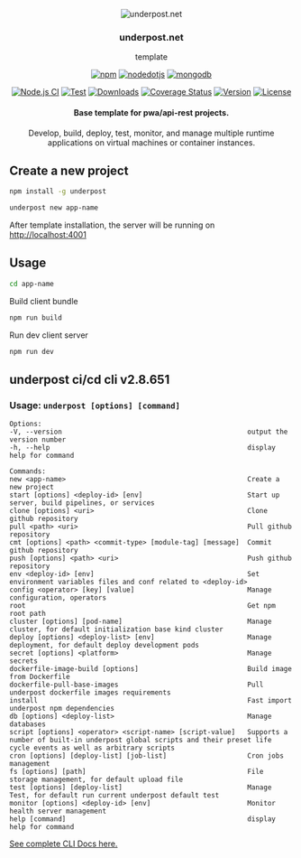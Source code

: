 <p align="center">
  <img src="https://underpost.net/assets/splash/apple-touch-icon-precomposed.png" alt="underpost.net"/>
</p>

<div align="center">

### underpost.net

</div>

<div align="center">

template

</div>

<div align="center">

<a target="_top"  href='https://www.npmjs.com/package/npm/v/11.1.0' ><img alt='npm' src='https://img.shields.io/badge/npm v11.1.0-100000?style=flat&logo=npm&logoColor=white&labelColor=CB3837&color=727273'/></a> <a target="_top"  href='https://nodejs.org/download/release/v22.9.0/' ><img alt='nodedotjs' src='https://img.shields.io/badge/node v23.8.0-100000?style=flat&logo=nodedotjs&logoColor=white&labelColor=5FA04E&color=727273'/></a> <a target="_top"  href='https://pgp.mongodb.com/' ><img alt='mongodb' src='https://img.shields.io/badge/mongodb_server v7.0-100000?style=flat&logo=mongodb&logoColor=white&labelColor=47A248&color=727273'/></a>

</div>

<div align="center">

[![Node.js CI](https://github.com/underpostnet/engine/actions/workflows/docker-image.yml/badge.svg?branch=master)](https://github.com/underpostnet/engine/actions/workflows/docker-image.yml) [![Test](https://github.com/underpostnet/engine/actions/workflows/coverall.yml/badge.svg?branch=master)](https://github.com/underpostnet/engine/actions/workflows/coverall.yml) [![Downloads](https://img.shields.io/npm/dm/underpost.svg)](https://www.npmjs.com/package/underpost) [![Coverage Status](https://coveralls.io/repos/github/underpostnet/engine/badge.svg?branch=master)](https://coveralls.io/github/underpostnet/engine?branch=master) [![Version](https://img.shields.io/npm/v/underpost.svg)](https://www.npmjs.org/package/underpost) [![License](https://img.shields.io/npm/l/underpost.svg)](https://www.npmjs.com/package/underpost)

</div>

<div align="center">

#### Base template for pwa/api-rest projects.

Develop, build, deploy, test, monitor, and manage multiple runtime applications on virtual machines or container instances.

</div>

<!-- #### Optional version environments -->
<!-- https://kapasia-dev-ed.my.site.com/Badges4Me/s/ -->
<!-- https://simpleicons.org/ -->

## Create a new project

```bash
npm install -g underpost
```

```bash
underpost new app-name
```

After template installation, the server will be running on [http://localhost:4001](http://localhost:4001)

## Usage

```bash
cd app-name
```

Build client bundle

```bash
npm run build
```

Run dev client server

```bash
npm run dev
```
<!-- -->
## underpost ci/cd cli v2.8.651

### Usage: `underpost [options] [command]`
  ```
 Options:
  -V, --version                                              output the version number
  -h, --help                                                 display help for command

Commands:
  new <app-name>                                             Create a new project
  start [options] <deploy-id> [env]                          Start up server, build pipelines, or services
  clone [options] <uri>                                      Clone github repository
  pull <path> <uri>                                          Pull github repository
  cmt [options] <path> <commit-type> [module-tag] [message]  Commit github repository
  push [options] <path> <uri>                                Push github repository
  env <deploy-id> [env]                                      Set environment variables files and conf related to <deploy-id>
  config <operator> [key] [value]                            Manage configuration, operators
  root                                                       Get npm root path
  cluster [options] [pod-name]                               Manage cluster, for default initialization base kind cluster
  deploy [options] <deploy-list> [env]                       Manage deployment, for default deploy development pods
  secret [options] <platform>                                Manage secrets
  dockerfile-image-build [options]                           Build image from Dockerfile
  dockerfile-pull-base-images                                Pull underpost dockerfile images requirements
  install                                                    Fast import underpost npm dependencies
  db [options] <deploy-list>                                 Manage databases
  script [options] <operator> <script-name> [script-value]   Supports a number of built-in underpost global scripts and their preset life cycle events as well as arbitrary scripts
  cron [options] [deploy-list] [job-list]                    Cron jobs management
  fs [options] [path]                                        File storage management, for default upload file
  test [options] [deploy-list]                               Manage Test, for default run current underpost default test
  monitor [options] <deploy-id> [env]                        Monitor health server management
  help [command]                                             display help for command
 
```
      
<a target="_top" href="https://github.com/underpostnet/pwa-microservices-template/blob/master/cli.md">See complete CLI Docs here.</a>
      

